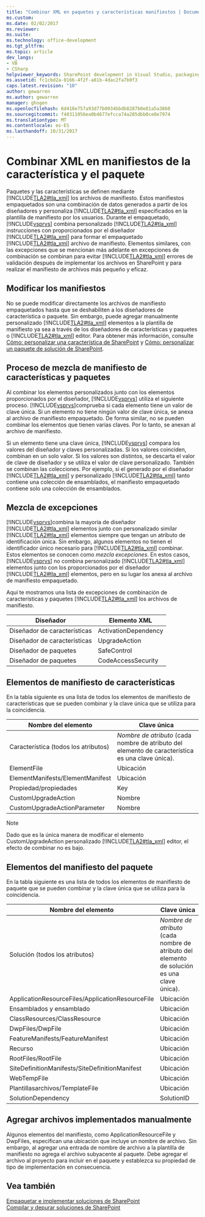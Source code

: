 ```yaml
---
title: "Combinar XML en paquetes y características manifiestos | Documentos de Microsoft"
ms.custom: 
ms.date: 02/02/2017
ms.reviewer: 
ms.suite: 
ms.technology: office-development
ms.tgt_pltfrm: 
ms.topic: article
dev_langs:
- VB
- CSharp
helpviewer_keywords: SharePoint development in Visual Studio, packaging
ms.assetid: fc1cbd2a-0166-4f2f-a81b-4dac2fa7b0f3
caps.latest.revision: "10"
author: gewarren
ms.author: gewarren
manager: ghogen
ms.openlocfilehash: 6d418e757a93d77b0034bbdb8287b0e81a5a3860
ms.sourcegitcommit: f40311056ea0b4677efcca74a285dbb0ce0e7974
ms.translationtype: MT
ms.contentlocale: es-ES
ms.lasthandoff: 10/31/2017
---
```

# <a name="merging-xml-in-feature-and-package-manifests"></a>Combinar XML en manifiestos de la característica y el paquete
  Paquetes y las características se definen mediante [!INCLUDE[TLA2#tla_xml](../sharepoint/includes/tla2sharptla-xml-md.md)] los archivos de manifiesto. Estos manifiestos empaquetados son una combinación de datos generados a partir de los diseñadores y personaliza [!INCLUDE[TLA2#tla_xml](../sharepoint/includes/tla2sharptla-xml-md.md)] especificados en la plantilla de manifiesto por los usuarios. Durante el empaquetado, [!INCLUDE[vsprvs](../sharepoint/includes/vsprvs-md.md)] combina personalizado [!INCLUDE[TLA2#tla_xml](../sharepoint/includes/tla2sharptla-xml-md.md)] instrucciones con proporcionados por el diseñador [!INCLUDE[TLA2#tla_xml](../sharepoint/includes/tla2sharptla-xml-md.md)] para formar el empaquetado [!INCLUDE[TLA2#tla_xml](../sharepoint/includes/tla2sharptla-xml-md.md)] archivo de manifiesto. Elementos similares, con las excepciones que se mencionan más adelante en excepciones de combinación se combinan para evitar [!INCLUDE[TLA2#tla_xml](../sharepoint/includes/tla2sharptla-xml-md.md)] errores de validación después de implementar los archivos en SharePoint y para realizar el manifiesto de archivos más pequeño y eficaz.  
  
## <a name="modifying-the-manifests"></a>Modificar los manifiestos  
 No se puede modificar directamente los archivos de manifiesto empaquetados hasta que se deshabiliten a los diseñadores de característica o paquete. Sin embargo, puede agregar manualmente personalizado [!INCLUDE[TLA2#tla_xml](../sharepoint/includes/tla2sharptla-xml-md.md)] elementos a la plantilla de manifiesto ya sea a través de los diseñadores de características y paquetes o [!INCLUDE[TLA2#tla_xml](../sharepoint/includes/tla2sharptla-xml-md.md)] editor. Para obtener más información, consulte [Cómo: personalizar una característica de SharePoint](../sharepoint/how-to-customize-a-sharepoint-feature.md) y [Cómo: personalizar un paquete de solución de SharePoint](../sharepoint/how-to-customize-a-sharepoint-solution-package.md).  
  
## <a name="feature-and-package-manifest-merge-process"></a>Proceso de mezcla de manifiesto de características y paquetes  
 Al combinar los elementos personalizados junto con los elementos proporcionados por el diseñador, [!INCLUDE[vsprvs](../sharepoint/includes/vsprvs-md.md)] utiliza el siguiente proceso. [!INCLUDE[vsprvs](../sharepoint/includes/vsprvs-md.md)]comprueba si cada elemento tiene un valor de clave única. Si un elemento no tiene ningún valor de clave única, se anexa al archivo de manifiesto empaquetado. De forma similar, no se pueden combinar los elementos que tienen varias claves. Por lo tanto, se anexan al archivo de manifiesto.  
  
 Si un elemento tiene una clave única, [!INCLUDE[vsprvs](../sharepoint/includes/vsprvs-md.md)] compara los valores del diseñador y claves personalizadas. Si los valores coinciden, combinan en un solo valor. Si los valores son distintos, se descarta el valor de clave de diseñador y se utiliza el valor de clave personalizado. También se combinan las colecciones. Por ejemplo, si el generado por el diseñador [!INCLUDE[TLA2#tla_xml](../sharepoint/includes/tla2sharptla-xml-md.md)] y personalizado [!INCLUDE[TLA2#tla_xml](../sharepoint/includes/tla2sharptla-xml-md.md)] tanto contiene una colección de ensamblados, el manifiesto empaquetado contiene solo una colección de ensamblados.  
  
## <a name="merge-exceptions"></a>Mezcla de excepciones  
 [!INCLUDE[vsprvs](../sharepoint/includes/vsprvs-md.md)]combina la mayoría de diseñador [!INCLUDE[TLA2#tla_xml](../sharepoint/includes/tla2sharptla-xml-md.md)] elementos junto con personalizado similar [!INCLUDE[TLA2#tla_xml](../sharepoint/includes/tla2sharptla-xml-md.md)] elementos siempre que tengan un atributo de identificación única. Sin embargo, algunos elementos no tienen el identificador único necesario para [!INCLUDE[TLA2#tla_xml](../sharepoint/includes/tla2sharptla-xml-md.md)] combinar. Estos elementos se conocen como *mezcla excepciones*. En estos casos, [!INCLUDE[vsprvs](../sharepoint/includes/vsprvs-md.md)] no combina personalizado [!INCLUDE[TLA2#tla_xml](../sharepoint/includes/tla2sharptla-xml-md.md)] elementos junto con los proporcionados por el diseñador [!INCLUDE[TLA2#tla_xml](../sharepoint/includes/tla2sharptla-xml-md.md)] elementos, pero en su lugar los anexa al archivo de manifiesto empaquetado.  
  
 Aquí te mostramos una lista de excepciones de combinación de características y paquetes [!INCLUDE[TLA2#tla_xml](../sharepoint/includes/tla2sharptla-xml-md.md)] los archivos de manifiesto.  
  
|Diseñador|Elemento XML|  
|--------------|-----------------|  
|Diseñador de características|ActivationDependency|  
|Diseñador de características|UpgradeAction|  
|Diseñador de paquetes|SafeControl|  
|Diseñador de paquetes|CodeAccessSecurity|  
  
## <a name="feature-manifest-elements"></a>Elementos de manifiesto de características  
 En la tabla siguiente es una lista de todos los elementos de manifiesto de características que se pueden combinar y la clave única que se utiliza para la coincidencia.  
  
|Nombre del elemento|Clave única|  
|------------------|----------------|  
|Característica (todos los atributos)|*Nombre de atributo* (cada nombre de atributo del elemento de característica es una clave única).|  
|ElementFile|Ubicación|  
|ElementManifests/ElementManifest|Ubicación|  
|Propiedad/propiedades|Key|  
|CustomUpgradeAction|Nombre|  
|CustomUpgradeActionParameter|Nombre|  
  
> [!NOTE]  
>  Dado que es la única manera de modificar el elemento CustomUpgradeAction personalizado [!INCLUDE[TLA2#tla_xml](../sharepoint/includes/tla2sharptla-xml-md.md)] editor, el efecto de combinar no es bajo.  
  
## <a name="package-manifest-elements"></a>Elementos del manifiesto del paquete  
 En la tabla siguiente es una lista de todos los elementos de manifiesto de paquete que se pueden combinar y la clave única que se utiliza para la coincidencia.  
  
|Nombre del elemento|Clave única|  
|------------------|----------------|  
|Solución (todos los atributos)|*Nombre de atributo* (cada nombre de atributo del elemento de solución es una clave única).|  
|ApplicationResourceFiles/ApplicationResourceFile|Ubicación|  
|Ensamblados y ensamblado|Ubicación|  
|ClassResources/ClassResource|Ubicación|  
|DwpFiles/DwpFile|Ubicación|  
|FeatureManifests/FeatureManifest|Ubicación|  
|Recurso|Ubicación|  
|RootFiles/RootFile|Ubicación|  
|SiteDefinitionManifests/SiteDefinitionManifest|Ubicación|  
|WebTempFile|Ubicación|  
|Plantillasarchivos/TemplateFile|Ubicación|  
|SolutionDependency|SolutionID|  
  
## <a name="manually-add-deployed-files"></a>Agregar archivos implementados manualmente  
 Algunos elementos del manifiesto, como ApplicationResourceFile y DwpFiles, especifican una ubicación que incluye un nombre de archivo. Sin embargo, al agregar una entrada de nombre de archivo a la plantilla de manifiesto no agrega el archivo subyacente al paquete. Debe agregar el archivo al proyecto para incluir en el paquete y establezca su propiedad de tipo de implementación en consecuencia.  
  
## <a name="see-also"></a>Vea también  
 [Empaquetar e implementar soluciones de SharePoint](../sharepoint/packaging-and-deploying-sharepoint-solutions.md)   
 [Compilar y depurar soluciones de SharePoint](../sharepoint/building-and-debugging-sharepoint-solutions.md)  
  
  